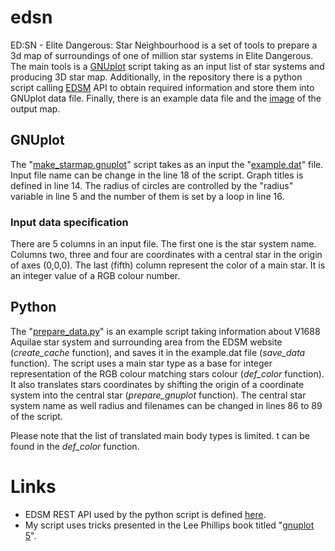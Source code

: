 # edsn
ED:SN - Elite Dangerous: Star Neighbourhood is a set of tools to prepare a 3d map of surroundings of one of million star systems in Elite Dangerous.
The main tools is a [GNUplot](http://gnuplot.sourceforge.net/) script taking as an input list of star systems and producing 3D star map.
Additionally, in the repository there is a python script calling [EDSM](https://www.edsm.net/) API to obtain required information and store them into GNUplot data file.
Finally, there is an example data file and the [image](example_map.jpg) of the output map.

## GNUplot
The "[make_starmap.gnuplot](make_starmap.gnuplot)" script takes as an input the "[example.dat](example.dat)" file.
Input file name can be change in the line 18 of the script.
Graph titles is defined in line 14.
The radius of circles are controlled by the "radius" variable in line 5 and the number of them is set by a loop in line 16.

### Input data specification

There are 5 columns in an input file.
The first one is the star system name.
Columns two, three and four are coordinates with a central star in the origin of axes (0,0,0).
The last (fifth) column represent the color of a main star.
It is an integer value of a RGB colour number.

## Python

The "[prepare_data.py](prepare_data.py)" is an example script taking information about V1688 Aquilae star system and surrounding area from the EDSM website (*create_cache* function), and saves it in the example.dat file (*save_data* function).
The script uses a main star type as a base for integer representation of the RGB colour matching stars colour (*def_color* function).
It also translates stars coordinates by shifting the origin of a coordinate system into the central star (*prepare_gnuplot* function).
The central star system name as well radius and filenames can be changed in lines 86 to 89 of the script.

Please note that the list of translated main body types is limited. t can be found in the *def_color* function.

# Links

* EDSM REST API used by the python script is defined [here](https://www.edsm.net/en/api-v1).
* My script uses tricks presented in the Lee Phillips book titled "[gnuplot 5](https://lee-phillips.org/gnuplot/)".
